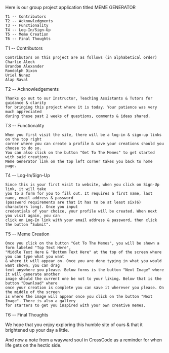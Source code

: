 Here is our group project application titled MEME GENERATOR

    T1 -- Contributors
    T2 -- Acknowledgments
    T3 -- Functionality
    T4 -- Log-In/Sign-Up
    T5 -- Meme Creation
    T6 -- Final Thoughts

T1 -- Contributors

    Contributors on this project are as follows (in alphabetical order)
    Charlie Aleck
    Brandon Alexander
    Rondolph Dixon
    Uriel Nunez
    Alap Raval

T2 -- Acknowledgements

    Thanks go out to our Instructor, Teaching Assistants & Tutors for guidance & clarity 
    for bringing this project where it is today. Your patience was very much appreciated 
    during these past 2 weeks of questions, comments & ideas shared.

T3 -- Functionality

    When you first visit the site, there will be a log-in & sign-up links on the top right 
    corner where you can create a profile & save your creations should you choose to do so. 
    You can also click on the button "Get To The Memes" to get started with said creations. 
    Meme Generator link on the top left corner takes you back to home page.

T4 -- Log-In/Sign-Up

    Since this is your first visit to website, when you click on Sign-Up link, it will take 
    you to a form for you to fill out. It requires a first name, last name, email address & password 
    (password requirements are that it has to be at least six(6) characters long). Once you input 
    credentials of your choice, your profile will be created. When next you visit again, you can 
    click on Log-In link with your email address & password, then click the button "Submit".

T5 -- Meme Creation

    Once you click on the button "Get To The Memes", you will be shown a form labeled "Top Text Here",
    "Middle Text Here & "Bottom Text Here" at the top of the screen where you can type what you want 
    & where it will appear on. Once you are done typing in what you would want shown, you can drag 
    text anywhere you please. Below forms is the button "Next Image" where it will generate another 
    image should the current one be not to your liking. Below that is the button "Download" where 
    once your creation is complete you can save it wherever you please. On the middle of the screen 
    is where the image will appear once you click on the button "Next Image". There is also a gallery
    for starters to get you inspired with your own creative memes.

T6 -- Final Thoughts

   We hope that you enjoy exploring this humble site of ours & that it brightened up your day a little.

   And now a note from a wayward soul in CrossCode as a reminder for when life gets on the hectic side.

